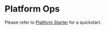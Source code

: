 # Platform Ops

Please refer to [Platform Starter](https://github.com/MYOB-Technology/platform-starter) for a quickstart.
